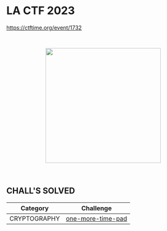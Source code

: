 # LA CTF 2023
https://ctftime.org/event/1732

<br>
<p align="center">
  <a href="https://lactf.uclaacm.com/" target="_blank">
    <img src="https://lactf.uclaacm.com/_next/static/media/LongLogoWavingTransparentBig.3127a039.gif" width="300">
  </a>
</p>

<br>

## CHALL'S SOLVED

| Category     | Challenge |
| ------------ | --------- |
| CRYPTOGRAPHY | [one-more-time-pad](https://github.com/nopedawn/CTF/tree/main/LACTF23/CRYPTO/#one-more-time-pad)
